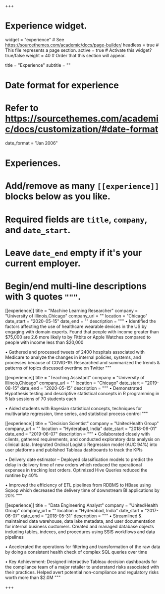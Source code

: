 +++
# Experience widget.
widget = "experience"  # See https://sourcethemes.com/academic/docs/page-builder/
headless = true  # This file represents a page section.
active = true  # Activate this widget? true/false
weight = 40  # Order that this section will appear.

title = "Experience"
subtitle = ""

# Date format for experience
#   Refer to https://sourcethemes.com/academic/docs/customization/#date-format
date_format = "Jan 2006"

# Experiences.
#   Add/remove as many `[[experience]]` blocks below as you like.
#   Required fields are `title`, `company`, and `date_start`.
#   Leave `date_end` empty if it's your current employer.
#   Begin/end multi-line descriptions with 3 quotes `"""`.
[[experience]]
  title = "Machine Learning Researcher"
  company = "University of Illinois,Chicago"
  company_url = ""
  location = "Chicago"
  date_start = "2020-05-15"
  date_end = ""
  description = """
• Identified the factors affecting the use of healthcare wearable devices in the US by engaging with domain experts. Found that people with income greater than $75,000 are 2.6 more likely to by Fitbits or Apple Watches compared to people with income less than $20,000

• Gathered and processed tweets of 2400 hospitals associated with Medicare to analyze the changes in internal policies, systems, and processes because of COVID-19. Researched and summarized the trends & patterns of topics discussed overtime on Twitter
  """

[[experience]]
  title = "Teaching Assistant"
  company = "University of Illinois,Chicago"
  company_url = ""
  location = "Chicago"
  date_start = "2019-08-15"
  date_end = "2020-05-15"
  description = """
• Demonstrated Hypothesis testing and descriptive statistical concepts in R programming in 5 lab sessions of 70 students each

• Aided students with Bayesian statistical concepts, techniques for multivariate regression, time series, and statistical process control
  """

[[experience]]
  title = "Decision Scientist"
  company = "UnitedHealth Group"
  company_url = ""
  location = "Hyderabad, India"
  date_start = "2018-06-01"
  date_end = "2019-06-07"
  description = """
• Collaborated closely with clients, gathered requirements, and conducted exploratory data analysis on clinical data. Integrated Ordinal Logistic Regression model (AUC 94%) into user platforms and published Tableau dashboards to track the KPIs

• Delivery date estimator – Deployed classification models to predict the delay in delivery time of new orders which reduced the operational expenses in tracking lost orders. Optimized Hive Queries reduced the runtime by 40%

• Improved the efficiency of ETL pipelines from RDBMS to HBase using Sqoop which decreased the delivery time of downstream BI applications by 20%
  """
  
[[experience]]
  title = "Data Engineering Analyst"
  company = "UnitedHealth Group"
  company_url = ""
  location = "Hyderabad, India"
  date_start = "2017-06-07"
  date_end = "2018-05-31"
  description = """
• Streamlined & maintained data warehouse, data lake metadata, and user documentation for internal business customers. Created and managed database objects including tables, indexes, and procedures using SSIS workflows and data pipelines

• Accelerated the operations for filtering and transformation of the raw data by doing a consistent health check of complex SQL queries over time

• Key Achievement: Designed interactive Tableau decision dashboards for the compliance team of a major retailer to understand risks associated with their practices. Helped avert potential non-compliance and regulatory risks worth more than $2.0M
  """

+++
